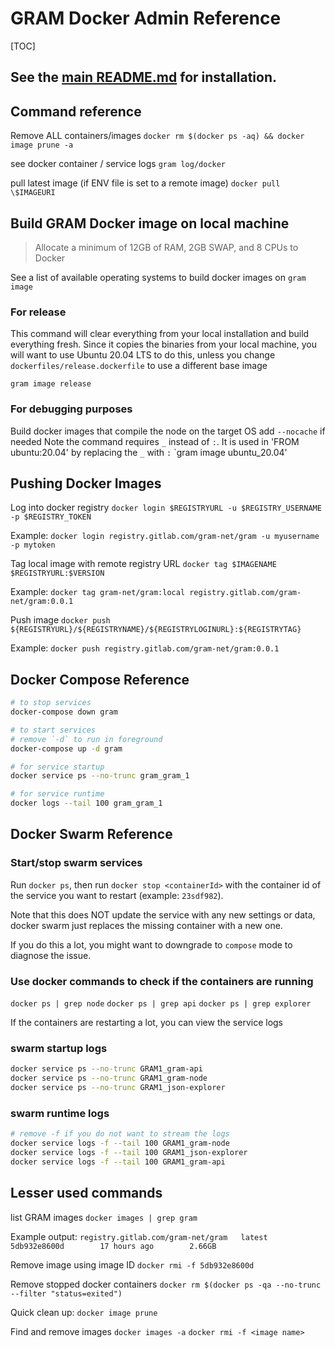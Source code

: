 # GRAM Docker Admin Reference

[TOC]

## See the [main README.md](../README.md) for installation.

## Command reference

Remove ALL containers/images
`docker rm $(docker ps -aq) && docker image prune -a`

see docker container / service logs
`gram log/docker`

pull latest image (if ENV file is set to a remote image)
`docker pull \$IMAGEURI`

## Build GRAM Docker image on local machine

> Allocate a minimum of 12GB of RAM, 2GB SWAP, and 8 CPUs to Docker

See a list of available operating systems to build docker images on
`gram image`

### For release

This command will clear everything from your local installation and build everything fresh. Since it copies the binaries from your local machine, you will want to use Ubuntu 20.04 LTS to do this, unless you change `dockerfiles/release.dockerfile` to use a different base image

`gram image release`

### For debugging purposes

Build docker images that compile the node on the target OS
add `--nocache` if needed
Note the command requires `_` instead of `:`. It is used in 'FROM ubuntu:20.04' by replacing the `_` with `:`
`gram image ubuntu_20.04'

## Pushing Docker Images

Log into docker registry
`docker login $REGISTRYURL -u $REGISTRY_USERNAME -p $REGISTRY_TOKEN`

Example:
`docker login registry.gitlab.com/gram-net/gram -u myusername -p mytoken`

Tag local image with remote registry URL
`docker tag $IMAGENAME $REGISTRYURL:$VERSION`

Example:
`docker tag gram-net/gram:local registry.gitlab.com/gram-net/gram:0.0.1`

Push image
`docker push ${REGISTRYURL}/${REGISTRYNAME}/${REGISTRYLOGINURL}:${REGISTRYTAG}`

Example:
`docker push registry.gitlab.com/gram-net/gram:0.0.1`

## Docker Compose Reference

```bash
# to stop services
docker-compose down gram

# to start services
# remove `-d` to run in foreground
docker-compose up -d gram
```

```bash
# for service startup
docker service ps --no-trunc gram_gram_1

# for service runtime
docker logs --tail 100 gram_gram_1
```

## Docker Swarm Reference

### Start/stop swarm services

Run `docker ps`, then run `docker stop <containerId>` with the container id of the service you want to restart (example: `23sdf982`).

Note that this does NOT update the service with any new settings or data, docker swarm just replaces the missing container with a new one.

If you do this a lot, you might want to downgrade to `compose` mode to diagnose the issue.

### Use docker commands to check if the containers are running

`docker ps | grep node`
`docker ps | grep api`
`docker ps | grep explorer`

If the containers are restarting a lot, you can view the service logs

### swarm startup logs

```bash
docker service ps --no-trunc GRAM1_gram-api
docker service ps --no-trunc GRAM1_gram-node
docker service ps --no-trunc GRAM1_json-explorer
```

### swarm runtime logs

```bash
# remove -f if you do not want to stream the logs
docker service logs -f --tail 100 GRAM1_gram-node
docker service logs -f --tail 100 GRAM1_json-explorer
docker service logs -f --tail 100 GRAM1_gram-api
```

## Lesser used commands

list GRAM images
`docker images | grep gram`

Example output:
`registry.gitlab.com/gram-net/gram   latest              5db932e8600d        17 hours ago        2.66GB`

Remove image using image ID
`docker rmi -f 5db932e8600d`

Remove stopped docker containers
`docker rm $(docker ps -qa --no-trunc --filter "status=exited")`

Quick clean up:
`docker image prune`

Find and remove images
`docker images -a`
`docker rmi -f <image name>`

